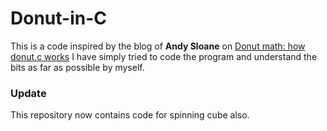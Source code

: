 # Donut-in-C

This is a code inspired by the blog of **Andy Sloane** on [Donut math: how donut.c works](https://www.a1k0n.net/2011/07/20/donut-math.html)
I have simply tried to code the program and  understand the bits as far as possible by myself. 

### Update
This repository now contains code for spinning cube also. 
